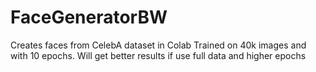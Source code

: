 # FaceGeneratorBW
Creates faces from CelebA dataset in Colab
Trained on 40k images and with 10 epochs. Will get better results if use full data and higher epochs
